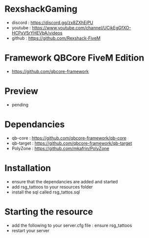 # RexshackGaming
- discord : https://discord.gg/zx8ZXhEjPU
- youtube : https://www.youtube.com/channel/UCikEgGfXO-HCPxV5rYHEVbA/videos
- github : https://github.com/Rexshack-FiveM

# Framework QBCore FiveM Edition
- https://github.com/qbcore-framework

# Preview
- pending

# Dependancies
- qb-core : https://github.com/qbcore-framework/qb-core
- qb-target : https://github.com/qbcore-framework/qb-target
- PolyZone : https://github.com/mkafrin/PolyZone

# Installation
- ensure that the dependancies are added and started
- add rsg_tattoos to your resources folder
- install the sql called rsg_tattos.sql

# Starting the resource
- add the following to your server.cfg file : ensure rsg_tattoos
- restart your server
